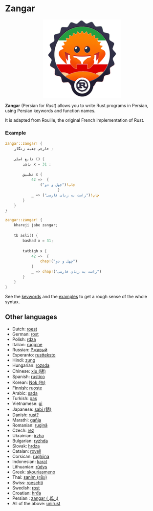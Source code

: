 # Zangar

<div align="center">
    <img src="https://github.com/ui-ce/zangar/raw/main/zangar-small.png">
</div>

**Zangar** (Persian for _Rust_) allows you to write Rust programs in Persian, using Persian keywords and function names.

It is adapted from Rouille, the original French implementation of Rust.

### Example

```rust
zangar::zangar! {
    خارجی جعبه زنگار ;

    تابع اصلی () {
        باشد x = 31 ;

        تطبیق x {        
            42 =>  {
                چاپ!("چهل و دو")                
                        }
            _ => چاپ!("راست به زبان فارسی")            
        }
    }
}
```


```rust
zangar::zangar! {
    khareji jabe zangar;

    tb asli() {
        bashad x = 31;

        tatbigh x {        
            42 =>  {
                chap!("چهل و دو")                
            }
            _ => chap!("راست به زبان فارسی")            
        }
    }
}
```

See the [keywords](./zangar_proc_macro/src/lib.rs) and the [examples](./examples/src/main.rs) to get a rough sense of the whole syntax.

## Other languages

- Dutch: [roest](https://github.com/jeroenhd/roest)
- German: [rost](https://github.com/michidk/rost)
- Polish: [rdza](https://github.com/phaux/rdza)
- Italian: [ruggine](https://github.com/DamianX/ruggine)
- Russian: [Ржавый](https://github.com/Sanceilaks/rzhavchina)
- Esperanto: [rustteksto](https://github.com/dscottboggs/rustteksto)
- Hindi: [zung](https://github.com/rishit-khandelwal/zung)
- Hungarian: [rozsda](https://github.com/jozsefsallai/rozsda)
- Chinese: [xiu (锈)](https://github.com/lucifer1004/xiu)
- Spanish: [rustico](https://github.com/UltiRequiem/rustico)
- Korean: [Nok (녹)](https://github.com/Alfex4936/nok)
- Finnish: [ruoste](https://github.com/vkoskiv/ruoste)
- Arabic: [sada](https://github.com/LAYGATOR/sada)
- Turkish: [pas](https://github.com/ekimb/pas)
- Vietnamese: [gỉ](https://github.com/Huy-Ngo/gir)
- Japanese: [sabi (錆)](https://github.com/yuk1ty/sabi)
- Danish: [rust?](https://github.com/LunaTheFoxgirl/rust-dk)
- Marathi: [gan̄ja](https://github.com/pranavgade20/ganja)
- Romanian: [rugină](https://github.com/aionescu/rugina)
- Czech: [rez](https://github.com/radekvit/rez)
- Ukrainian: [irzha](https://github.com/brokeyourbike/irzha)
- Bulgarian: [ryzhda](https://github.com/gavadinov/ryzhda)
- Slovak: [hrdza](https://github.com/TheMessik/hrdza)
- Catalan: [rovell](https://github.com/gborobio73/rovell)
- Corsican: [rughjina](https://github.com/aldebaranzbradaradjan/rughjina)
- Indonesian: [karat](https://github.com/annurdien/karat)
- Lithuanian: [rūdys](https://github.com/TruncatedDinosour/rudys)
- Greek: [skouriasmeno](https://github.com/devlocalhost/skouriasmeno)
- Thai: [sanim (สนิม)](https://github.com/korewaChino/sanim)
- Swiss: [roeschti](https://github.com/Georg-code/roeschti)
- Swedish: [rost](https://github.com/vojd/rost/)
- Croatian: [hrđa](https://github.com/njelich/hrdja)
- Persian : [zangar (زنگار)](https://github.com/ui-ce/zangar)
- All of the above: [unirust](https://github.com/charyan/unirust)

